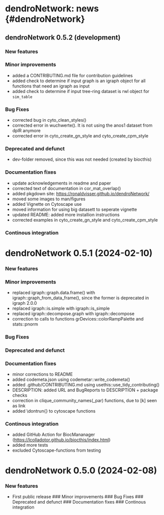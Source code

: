 # dendroNetwork: news {#dendroNetwork}

## dendroNetwork 0.5.2 (development)

### New features

### Minor improvements

-   added a CONTRIBUTING.md file for contribution guidelines
-   added check to determine if input graph is an igraph object for all functions that need an igraph as input
-   added check to determine if input tree-ring dataset is rwl object for `sim_table`

### Bug Fixes

-   corrected bug in cyto_clean_styles()
-   corrected error in wuchwerte(). It is not using the anos1 dataset from dplR anymore
-   corrected error in cyto_create_gn_style and cyto_create_cpm_style

### Deprecated and defunct

-   dev-folder removed, since this was not needed (created by biocthis)

### Documentation fixes

-   update acknowledgements in readme and paper
-   corrected text of documentation in cor_mat_overlap()
-   added pkgdown site: <https://ronaldvisser.github.io/dendroNetwork/>
-   moved some images to man/figures
-   added Vignette on Cytoscape use
-   moved information for using big datasett to seperate vignette
-   updated README: added more installion instructions
-   corrected examples in cyto_create_gn_style and cyto_create_cpm_style

### Continous integration

# dendroNetwork 0.5.1 (2024-02-10)

### New features

### Minor improvements

-   replaced igraph::graph.data.frame() with igraph::graph_from_data_frame(), since the former is deprecated in igraph 2.0.0
-   replaced igraph::is.simple with igraph::is_simple
-   replaced igraph::decompose.graph with igraph::decompose
-   correction to calls to functions grDevices::colorRampPalette and stats::pnorm

### Bug Fixes

### Deprecated and defunct

### Documentation fixes

-   minor corrections to README
-   added codemeta.json using codemetar::write_codemeta()
-   added .github/CONTRIBUTING.md using usethis::use_tidy_contributing()
-   DESCRIPTION: added URL and BugReports to DESCRIPTION + package checks
-   correction in clique_community_names(\_par) functions, due to [k] seen as link
-   added \dontrun{} to cytoscape functions

### Continous integration

-   added GitHub Action for BiocMananager (<https://lcolladotor.github.io/biocthis/index.html>)
-   added more tests
-   excluded Cytoscape-functions from testing

# dendroNetwork 0.5.0 (2024-02-08)

### New features

-   First public release \### Minor improvements \### Bug Fixes \### Deprecated and defunct \### Documentation fixes \### Continous integration
